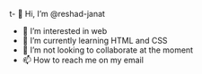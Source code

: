 t- 👋 Hi, I’m @reshad-janat
- 👀 I’m interested in web  
- 🌱 I’m currently learning HTML and CSS
- 💞️ I’m not looking to collaborate at the moment 
- 📫 How to reach me on my email

<!---
reshad-janat/reshad-janat is a ✨ special ✨ repository because its `README.md` (this file) appears on your GitHub profile.
You can click the Preview link to take a look at your changes.
--->
